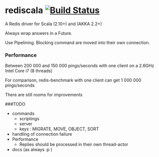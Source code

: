 rediscala [![Build Status](https://travis-ci.org/etaty/rediscala.png)](https://travis-ci.org/etaty/rediscala)
=========

A Redis driver for Scala (2.10+) and (AKKA 2.2+)

Always wrap answers in a Future.

Use Pipelining. Blocking command are moved into their own connection.

### Performance

Between 200 000 and 150 000 pings/seconds with one client on a 2.6GHz Intel Core i7 (8 threads)

For comparison, redis-benchmark with one client can get 1 000 000 pings/seconds

There are still rooms for improvements

###TODO
* commands
  * scriptings
  * server
  * keys : MIGRATE, MOVE, OBJECT, SORT
* handling of connection failure
* Performance 
  * Replies should be processed in their own thread-actor
* docs (as always :p )
